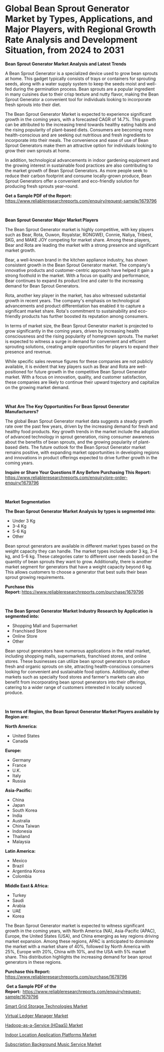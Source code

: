 <p><h1>Global Bean Sprout Generator Market by Types, Applications, and Major Players, with Regional Growth Rate Analysis and Development Situation, from 2024 to 2031</h1></p><p><strong>Bean Sprout Generator Market Analysis and Latest Trends</strong></p>
<p><p>A Bean Sprout Generator is a specialized device used to grow bean sprouts at home. This gadget typically consists of trays or containers for sprouting seeds, along with a water supply system to keep the seeds moist and well-fed during the germination process. Bean sprouts are a popular ingredient in many cuisines due to their crisp texture and nutty flavor, making the Bean Sprout Generator a convenient tool for individuals looking to incorporate fresh sprouts into their diet.</p><p>The Bean Sprout Generator Market is expected to experience significant growth in the coming years, with a forecasted CAGR of 14.7%. This growth can be attributed to the increasing trend towards healthy eating habits and the rising popularity of plant-based diets. Consumers are becoming more health-conscious and are seeking out nutritious and fresh ingredients to incorporate into their meals. The convenience and ease of use of Bean Sprout Generators make them an attractive option for individuals looking to grow their own sprouts at home.</p><p>In addition, technological advancements in indoor gardening equipment and the growing interest in sustainable food practices are also contributing to the market growth of Bean Sprout Generators. As more people seek to reduce their carbon footprint and consume locally-grown produce, Bean Sprout Generators offer a convenient and eco-friendly solution for producing fresh sprouts year-round.</p></p>
<p><strong>Get a Sample PDF of the Report:&nbsp;</strong> <a href="https://www.reliableresearchreports.com/enquiry/request-sample/1679796">https://www.reliableresearchreports.com/enquiry/request-sample/1679796</a></p>
<p>&nbsp;</p>
<p><strong>Bean Sprout Generator Major Market Players</strong></p>
<p><p>The Bean Sprout Generator market is highly competitive, with key players such as Bear, Rota, Ouwon, Royalstar, RONGWEI, Connie, Naliya, Tribest, SKG, and MAKE JOY competing for market share. Among these players, Bear and Rota are leading the market with a strong presence and significant market growth.</p><p>Bear, a well-known brand in the kitchen appliance industry, has shown consistent growth in the Bean Sprout Generator market. The company's innovative products and customer-centric approach have helped it gain a strong foothold in the market. With a focus on quality and performance, Bear continues to expand its product line and cater to the increasing demand for Bean Sprout Generators.</p><p>Rota, another key player in the market, has also witnessed substantial growth in recent years. The company's emphasis on technological advancements and product differentiation has enabled it to capture a significant market share. Rota's commitment to sustainability and eco-friendly products has further boosted its reputation among consumers.</p><p>In terms of market size, the Bean Sprout Generator market is projected to grow significantly in the coming years, driven by increasing health consciousness and the rising popularity of homegrown sprouts. The market is expected to witness a surge in demand for convenient and efficient sprouting solutions, creating ample opportunities for players to expand their presence and revenue.</p><p>While specific sales revenue figures for these companies are not publicly available, it is evident that key players such as Bear and Rota are well-positioned for future growth in the competitive Bean Sprout Generator market. With a focus on innovation, quality, and customer satisfaction, these companies are likely to continue their upward trajectory and capitalize on the growing market demand.</p></p>
<p>&nbsp;</p>
<p><strong>What Are The Key Opportunities For Bean Sprout Generator Manufacturers?</strong></p>
<p><p>The global Bean Sprout Generator market data suggests a steady growth rate over the past few years, driven by the increasing demand for fresh and healthy food products. Key growth trends in the market include the adoption of advanced technology in sprout generation, rising consumer awareness about the benefits of bean sprouts, and the growing popularity of plant-based diets. The future outlook for the Bean Sprout Generator market remains positive, with expanding market opportunities in developing regions and innovations in product offerings expected to drive further growth in the coming years.</p></p>
<p><strong>Inquire or Share Your Questions If Any Before Purchasing This Report:</strong> <a href="https://www.reliableresearchreports.com/enquiry/pre-order-enquiry/1679796">https://www.reliableresearchreports.com/enquiry/pre-order-enquiry/1679796</a></p>
<p>&nbsp;</p>
<p><strong>Market Segmentation</strong></p>
<p><strong>The Bean Sprout Generator Market Analysis by types is segmented into:</strong></p>
<p><ul><li>Under 3 Kg</li><li>3-4 Kg</li><li>5-6 Kg</li><li>Other</li></ul></p>
<p><p>Bean sprout generators are available in different market types based on the weight capacity they can handle. The market types include under 3 kg, 3-4 kg, and 5-6 kg. These categories cater to different user needs based on the quantity of bean sprouts they want to grow. Additionally, there is another market segment for generators that have a weight capacity beyond 6 kg. This allows customers to choose a generator that best suits their bean sprout growing requirements.</p></p>
<p><strong>Purchase this Report:&nbsp;</strong><a href="https://www.reliableresearchreports.com/purchase/1679796">https://www.reliableresearchreports.com/purchase/1679796</a></p>
<p>&nbsp;</p>
<p><strong>The Bean Sprout Generator Market Industry Research by Application is segmented into:</strong></p>
<p><ul><li>Shopping Mall and Supermarket</li><li>Franchised Store</li><li>Online Store</li><li>Other</li></ul></p>
<p><p>Bean sprout generators have numerous applications in the retail market, including shopping malls, supermarkets, franchised stores, and online stores. These businesses can utilize bean sprout generators to produce fresh and organic sprouts on site, attracting health-conscious consumers looking for convenient and sustainable food options. Additionally, other markets such as specialty food stores and farmer's markets can also benefit from incorporating bean sprout generators into their offerings, catering to a wider range of customers interested in locally sourced produce.</p></p>
<p>&nbsp;</p>
<p><strong>In terms of Region, the Bean Sprout Generator Market Players available by Region are:</strong></p>
<p>
    <p> <strong> North America: </strong>
        <ul>
            <li>United States</li>
            <li>Canada</li>
        </ul>
        </p> 
    <p> <strong> Europe: </strong>
        <ul>
            <li>Germany</li>
            <li>France</li>
            <li>U.K.</li>
            <li>Italy</li>
            <li>Russia</li>
        </ul>
        </p> 
    <p> <strong> Asia-Pacific: </strong>
        <ul>
            <li>China</li>
            <li>Japan</li>
            <li>South Korea</li>
            <li>India</li>
            <li>Australia</li>
            <li>China Taiwan</li>
            <li>Indonesia</li>
            <li>Thailand</li>
            <li>Malaysia</li>
        </ul>
        </p> 
    <p> <strong> Latin America: </strong>
        <ul>
            <li>Mexico</li>
            <li>Brazil</li>
            <li>Argentina Korea</li>
            <li>Colombia</li>
        </ul>
        </p> 
    <p> <strong> Middle East & Africa: </strong>
        <ul>
            <li>Turkey</li>
            <li>Saudi</li>
            <li>Arabia</li>
            <li>UAE</li>
            <li>Korea</li>
        </ul>
    </p>
    </p>
<p><p>The Bean Sprout Generator market is expected to witness significant growth in the coming years, with North America (NA), Asia-Pacific (APAC), Europe, the United States (USA), and China emerging as key regions driving market expansion. Among these regions, APAC is anticipated to dominate the market with a market share of 40%, followed by North America with 25%, Europe with 20%, China with 10%, and the USA with 5% market share. This distribution highlights the increasing demand for bean sprout generators in these regions.</p></p>
<p><strong>Purchase this Report: </strong><a href="https://www.reliableresearchreports.com/purchase/1679796">https://www.reliableresearchreports.com/purchase/1679796</a></p>
<p>&nbsp;<strong>Get a Sample PDF of the Report:&nbsp;&nbsp;</strong><a href="https://www.reliableresearchreports.com/enquiry/request-sample/1679796">https://www.reliableresearchreports.com/enquiry/request-sample/1679796</a></p>
<p><strong></strong></p>
<p><p><a href="https://github.com/YashRP12/Market-Research-Report-List-3/blob/main/smart-grid-storage-technologies-market.md">Smart Grid Storage Technologies Market</a></p><p><a href="https://medium.com/@caylawisoky8698/virtual-ledger-manager-market-insights-into-market-cagr-market-trends-and-growth-strategies-76d60fed5195">Virtual Ledger Manager Market</a></p><p><a href="https://medium.com/@caylawisoky8698/decoding-hadoop-as-a-service-hdaas-market-metrics-market-share-trends-and-growth-patterns-b9720f5583c1">Hadoop-as-a-Service (HDaaS) Market</a></p><p><a href="https://github.com/khayangel/Market-Research-Report-List-2/blob/main/indoor-location-application-platforms-market.md">Indoor Location Application Platforms Market</a></p><p><a href="https://medium.com/@christinegreen87/subscription-background-music-service-market-size-reveals-the-best-marketing-channels-in-global-549298db1ea8">Subscription Background Music Service Market</a></p></p>